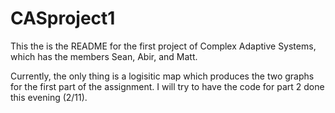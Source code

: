 # CASproject1

This the is the README for the first project of Complex Adaptive Systems, which has the members Sean, Abir, and Matt.

Currently, the only thing is a logisitic map which produces the two graphs for the first part of the assignment. I will try to have the code for part 2 done this evening (2/11).
